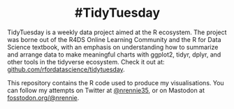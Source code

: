 <h1 align="center">
#TidyTuesday
</h1>

TidyTuesday is a weekly data project aimed at the R ecosystem. The project was borne out of the R4DS Online Learning Community and the R for Data Science textbook, with an emphasis on understanding how to summarize and arrange data to make meaningful charts with ggplot2, tidyr, dplyr, and other tools in the tidyverse ecosystem. Check it out at: [github.com/rfordatascience/tidytuesday](https://github.com/rfordatascience/tidytuesday/blob/master/README.md). 

This repository contains the R code used to produce my visualisations. You can follow my attempts on Twitter at [@nrennie35](https://twitter.com/nrennie35), or on Mastodon at [fosstodon.org/@nrennie](https://fosstodon.org/@nrennie).

